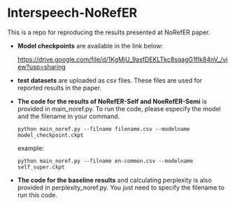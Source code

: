 # Interspeech-NoRefER
This is a repo for reproducing the results presented at NoRefER paper.

- **Model checkpoints** are available in the link below:

  https://drive.google.com/file/d/1KgMiU_9asfDEKLTkc8sqagG1fIk84nV_/view?usp=sharing

- **test datasets** are uploaded as csv files. These files are used for reported results in the paper.

- **The code for the results of NoRefER-Self and NoeRefER-Semi** is provided in main_noref.py. To run the code, please especify the model and the filename in your command.

  <code>python main_noref.py --filname filename.csv --modelname model_checkpoint.ckpt</code>

  example:

  <code>python main_noref.py --filname en-common.csv --modelname self_super.ckpt</code>

- **The code for the baseline results** and calculating perplexity is also provided in perplexity_noref.py. You just need to specify the filename to run this code. 
